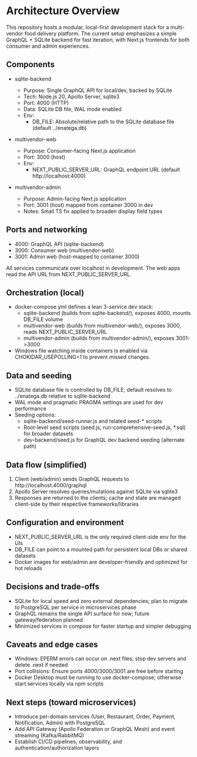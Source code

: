 # Architecture Overview

This repository hosts a modular, local-first development stack for a multi-vendor food delivery platform. The current setup emphasizes a simple GraphQL + SQLite backend for fast iteration, with Next.js frontends for both consumer and admin experiences.

## Components

- sqlite-backend
  - Purpose: Single GraphQL API for local/dev, backed by SQLite
  - Tech: Node.js 20, Apollo Server, sqlite3
  - Port: 4000 (HTTP)
  - Data: SQLite DB file, WAL mode enabled
  - Env:
    - DB_FILE: Absolute/relative path to the SQLite database file (default ../enatega.db)

- multivendor-web
  - Purpose: Consumer-facing Next.js application
  - Port: 3000 (host)
  - Env:
    - NEXT_PUBLIC_SERVER_URL: GraphQL endpoint URL (default http://localhost:4000)

- multivendor-admin
  - Purpose: Admin-facing Next.js application
  - Port: 3001 (host) mapped from container 3000 in dev
  - Notes: Small TS fix applied to broaden display field types

## Ports and networking

- 4000: GraphQL API (sqlite-backend)
- 3000: Consumer web (multivendor-web)
- 3001: Admin web (host-mapped to container 3000)

All services communicate over localhost in development. The web apps read the API URL from NEXT_PUBLIC_SERVER_URL.

## Orchestration (local)

- docker-compose.yml defines a lean 3-service dev stack:
  - sqlite-backend (builds from sqlite-backend/), exposes 4000, mounts DB_FILE volume
  - multivendor-web (builds from multivendor-web/), exposes 3000, reads NEXT_PUBLIC_SERVER_URL
  - multivendor-admin (builds from multivendor-admin/), exposes 3001->3000
- Windows file watching inside containers is enabled via CHOKIDAR_USEPOLLING=1 to prevent missed changes.

## Data and seeding

- SQLite database file is controlled by DB_FILE; default resolves to ../enatega.db relative to sqlite-backend
- WAL mode and pragmatic PRAGMA settings are used for dev performance
- Seeding options:
  - sqlite-backend/seed-runner.js and related seed-* scripts
  - Root-level seed scripts (seed.js, run-comprehensive-seed.js, *.sql) for broader datasets
  - dev-backend/seed.js for GraphQL dev backend seeding (alternate path)

## Data flow (simplified)

1. Client (web/admin) sends GraphQL requests to http://localhost:4000/graphql
2. Apollo Server resolves queries/mutations against SQLite via sqlite3
3. Responses are returned to the clients; cache and state are managed client-side by their respective frameworks/libraries

## Configuration and environment

- NEXT_PUBLIC_SERVER_URL is the only required client-side env for the UIs
- DB_FILE can point to a mounted path for persistent local DBs or shared datasets
- Docker images for web/admin are developer-friendly and optimized for hot reloads

## Decisions and trade-offs

- SQLite for local speed and zero external dependencies; plan to migrate to PostgreSQL per service in microservices phase
- GraphQL remains the single API surface for now; future gateway/federation planned
- Minimized services in compose for faster startup and simpler debugging

## Caveats and edge cases

- Windows: EPERM errors can occur on .next files; stop dev servers and delete .next if needed
- Port collisions: Ensure ports 4000/3000/3001 are free before starting
- Docker Desktop must be running to use docker-compose; otherwise start services locally via npm scripts

## Next steps (toward microservices)

- Introduce per-domain services (User, Restaurant, Order, Payment, Notification, Admin) with PostgreSQL
- Add API Gateway (Apollo Federation or GraphQL Mesh) and event streaming (Kafka/RabbitMQ)
- Establish CI/CD pipelines, observability, and authentication/authorization layers
